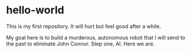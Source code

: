 # hello-world
This is my first repository. It will hurt but feel good after a while. 

My goal here is to build a murderous, autonomous robot that I will send to the past to eliminate John Connor. Step one, AI. Here we are.  
